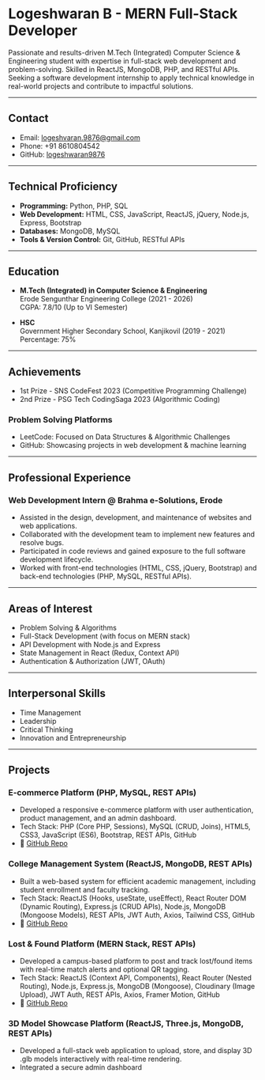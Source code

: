 # Logeshwaran B - MERN Full-Stack Developer

Passionate and results-driven M.Tech (Integrated) Computer Science & Engineering student with expertise in full-stack web development and problem-solving. Skilled in ReactJS, MongoDB, PHP, and RESTful APIs. Seeking a software development internship to apply technical knowledge in real-world projects and contribute to impactful solutions.

---

## Contact

- Email: logeshvaran.9876@gmail.com  
- Phone: +91 8610804542  
- GitHub: [logeshwaran9876](https://github.com/logeshwaran9876)

---

## Technical Proficiency

- **Programming:** Python, PHP, SQL  
- **Web Development:** HTML, CSS, JavaScript, ReactJS, jQuery, Node.js, Express, Bootstrap  
- **Databases:** MongoDB, MySQL  
- **Tools & Version Control:** Git, GitHub, RESTful APIs  

---

## Education

- **M.Tech (Integrated) in Computer Science & Engineering**  
  Erode Sengunthar Engineering College (2021 - 2026)  
  CGPA: 7.8/10 (Up to VI Semester)  

- **HSC**  
  Government Higher Secondary School, Kanjikovil (2019 - 2021)  
  Percentage: 75%

---

## Achievements

- 1st Prize - SNS CodeFest 2023 (Competitive Programming Challenge)  
- 2nd Prize - PSG Tech CodingSaga 2023 (Algorithmic Coding)  

### Problem Solving Platforms  

- LeetCode: Focused on Data Structures & Algorithmic Challenges  
- GitHub: Showcasing projects in web development & machine learning  

---

## Professional Experience

### Web Development Intern @ Brahma e-Solutions, Erode

- Assisted in the design, development, and maintenance of websites and web applications.  
- Collaborated with the development team to implement new features and resolve bugs.  
- Participated in code reviews and gained exposure to the full software development lifecycle.  
- Worked with front-end technologies (HTML, CSS, jQuery, Bootstrap) and back-end technologies (PHP, MySQL, RESTful APIs).  

---

## Areas of Interest

- Problem Solving & Algorithms  
- Full-Stack Development (with focus on MERN stack)  
- API Development with Node.js and Express  
- State Management in React (Redux, Context API)  
- Authentication & Authorization (JWT, OAuth)  

---

## Interpersonal Skills

- Time Management  
- Leadership  
- Critical Thinking  
- Innovation and Entrepreneurship  

---

## Projects

### E-commerce Platform (PHP, MySQL, REST APIs)

- Developed a responsive e-commerce platform with user authentication, product management, and an admin dashboard.  
- Tech Stack: PHP (Core PHP, Sessions), MySQL (CRUD, Joins), HTML5, CSS3, JavaScript (ES6), Bootstrap, REST APIs, GitHub  
- 🔗 [GitHub Repo]()

### College Management System (ReactJS, MongoDB, REST APIs)

- Built a web-based system for efficient academic management, including student enrollment and faculty tracking.  
- Tech Stack: ReactJS (Hooks, useState, useEffect), React Router DOM (Dynamic Routing), Express.js (CRUD APIs), Node.js, MongoDB (Mongoose Models), REST APIs, JWT Auth, Axios, Tailwind CSS, GitHub  
- 🔗 [GitHub Repo]()

### Lost & Found Platform (MERN Stack, REST APIs)

- Developed a campus-based platform to post and track lost/found items with real-time match alerts and optional QR tagging.  
- Tech Stack: ReactJS (Context API, Components), React Router (Nested Routing), Node.js, Express.js, MongoDB (Mongoose), Cloudinary (Image Upload), JWT Auth, REST APIs, Axios, Framer Motion, GitHub  
- 🔗 [GitHub Repo]()

### 3D Model Showcase Platform (ReactJS, Three.js, MongoDB, REST APIs)

- Developed a full-stack web application to upload, store, and display 3D .glb models interactively with real-time rendering.  
- Integrated a secure admin dashboard
